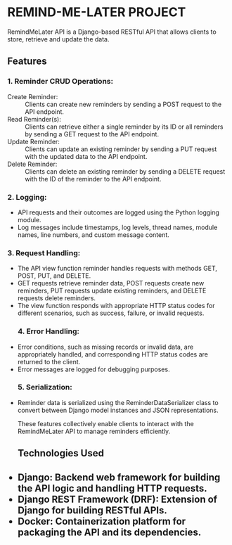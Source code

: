 <h1>REMIND-ME-LATER PROJECT</h1>

RemindMeLater API is a Django-based RESTful API that allows clients to store, retrieve and update the data.

<h2>Features</h2>

<h3>1. Reminder CRUD Operations:</h3>
<dl>
<dt>Create Reminder:</dt> <dd>Clients can create new reminders by sending a POST request to the API endpoint.</dd>
<dt>Read Reminder(s):</dt> <dd>Clients can retrieve either a single reminder by its ID or all reminders by sending a GET request to the API endpoint.</dd>
<dt>Update Reminder:</dt> <dd>Clients can update an existing reminder by sending a PUT request with the updated data to the API endpoint.</dd>
<dt>Delete Reminder:</dt> <dd>Clients can delete an existing reminder by sending a DELETE request with the ID of the reminder to the API endpoint.</dd>
</dl>

<h3>2. Logging:</h3>
<ul>
<li>API requests and their outcomes are logged using the Python logging module.</li>
<li>Log messages include timestamps, log levels, thread names, module names, line numbers, and custom message content.</li>
</ul>

<h3>3. Request Handling:</h3>
<ul>
<li>The API view function reminder handles requests with methods GET, POST, PUT, and DELETE.</li>
<li>GET requests retrieve reminder data, POST requests create new reminders, PUT requests update existing reminders, and DELETE requests delete reminders.</li>
<li>The view function responds with appropriate HTTP status codes for different scenarios, such as success, failure, or invalid requests.</li>

<h3>4. Error Handling:</h3>

<li>Error conditions, such as missing records or invalid data, are appropriately handled, and corresponding HTTP status codes are returned to the client.</li>
<li>Error messages are logged for debugging purposes.</li>

<h3>5. Serialization:</h3>

<li>Reminder data is serialized using the ReminderDataSerializer class to convert between Django model instances and JSON representations.</li>

These features collectively enable clients to interact with the RemindMeLater API to manage reminders efficiently.

<h2>Technologies Used<h2>
<li>Django: Backend web framework for building the API logic and handling HTTP requests.</li>
<li>Django REST Framework (DRF): Extension of Django for building RESTful APIs.</li>
<li>Docker: Containerization platform for packaging the API and its dependencies.</li>